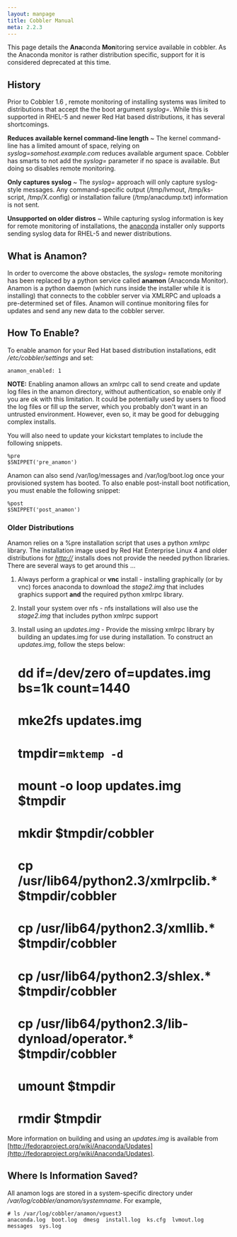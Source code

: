```yaml
---
layout: manpage
title: Cobbler Manual
meta: 2.2.3
---
```

This page details the **Ana**conda **Mon**itoring service available
in cobbler.  As the Anaconda monitor is rather distribution specific,
support for it is considered deprecated at this time.

## History

Prior to Cobbler 1.6 , remote monitoring of installing systems was
limited to distributions that accept the the boot argument
*syslog=*. While this is supported in RHEL-5 and newer Red Hat
based distributions, it has several shortcomings.

**Reduces available kernel command-line length**
  ~ The kernel command-line has a limited amount of space, relying
    on *syslog=somehost.example.com* reduces available argument space.
    Cobbler has smarts to not add the *syslog=* parameter if no space
    is available. But doing so disables remote monitoring.

**Only captures syslog**
  ~ The *syslog=* approach will only capture syslog-style messages.
    Any command-specific output (/tmp/lvmout, /tmp/ks-script,
    /tmp/X.config) or installation failure (/tmp/anacdump.txt)
    information is not sent.

**Unsupported on older distros**
  ~ While capturing syslog information is key for remote monitoring
    of installations, the
    [anaconda](http://fedoraproject.org/wiki/Anaconda) installer only
    supports sending syslog data for RHEL-5 and newer distributions.

## What is Anamon?

In order to overcome the above obstacles, the *syslog=* remote
monitoring has been replaced by a python service called **anamon**
(Anaconda Monitor). Anamon is a python daemon (which runs inside
the installer while it is installing) that connects to the cobbler
server via XMLRPC and uploads a pre-determined set of files. Anamon
will continue monitoring files for updates and send any new data to
the cobbler server.

## How To Enable?

To enable anamon for your Red Hat based distribution installations,
edit */etc/cobbler/settings* and set:

    anamon_enabled: 1

**NOTE:** Enabling anamon allows an xmlrpc call to send create and
update log files in the anamon directory, without authentication,
so enable only if you are ok with this limitation. It could be
potentially used by users to flood the log files or fill up the
server, which you probably don't want in an untrusted environment.
However, even so, it may be good for debugging complex installs.

You will also need to update your kickstart templates to include
the following snippets.

    %pre
    $SNIPPET('pre_anamon')

Anamon can also send /var/log/messages and /var/log/boot.log once
your provisioned system has booted. To also enable post-install
boot notification, you must enable the following snippet:

    %post
    $SNIPPET('post_anamon')

### Older Distributions

Anamon relies on a %pre installation script that uses a python
*xmlrpc* library. The installation image used by Red Hat Enterprise
Linux 4 and older distributions for *[http://](http://)* installs
does not provide the needed python libraries. There are several
ways to get around this ...

1.  Always perform a graphical or **vnc** install - installing
    graphically (or by vnc) forces anaconda to download the
    *stage2.img* that includes graphics support **and** the required
    python xmlrpc library.
2.  Install your system over nfs - nfs installations will also use
    the *stage2.img* that includes python xmlrpc support
3.  Install using an *updates.img* - Provide the missing xmlrpc
    library by building an updates.img for use during installation. To
    construct an *updates.img*, follow the steps below:

    # dd if=/dev/zero of=updates.img bs=1k count=1440
    # mke2fs updates.img
    # tmpdir=`mktemp -d`
    # mount -o loop updates.img $tmpdir
    # mkdir $tmpdir/cobbler
    # cp /usr/lib64/python2.3/xmlrpclib.* $tmpdir/cobbler
    # cp /usr/lib64/python2.3/xmllib.* $tmpdir/cobbler
    # cp /usr/lib64/python2.3/shlex.* $tmpdir/cobbler
    # cp /usr/lib64/python2.3/lib-dynload/operator.* $tmpdir/cobbler
    # umount $tmpdir
    # rmdir $tmpdir

More information on building and using an *updates.img* is
available from
[http://fedoraproject.org/wiki/Anaconda/Updates](http://fedoraproject.org/wiki/Anaconda/Updates).

## Where Is Information Saved?

All anamon logs are stored in a system-specific directory under
*/var/log/cobbler/anamon/systemname*. For example,

    # ls /var/log/cobbler/anamon/vguest3
    anaconda.log  boot.log  dmesg  install.log  ks.cfg  lvmout.log  messages  sys.log
